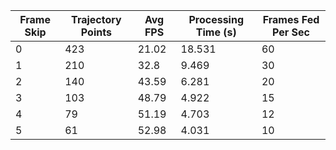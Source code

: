 | Frame Skip | Trajectory Points | Avg FPS | Processing Time (s) | Frames Fed Per Sec | 
|------------|-------------------|---------|----------------------|----------------------| 
| 0 | 423 | 21.02 | 18.531 | 60 | 
| 1 | 210 | 32.8 | 9.469 | 30 | 
| 2 | 140 | 43.59 | 6.281 | 20 | 
| 3 | 103 | 48.79 | 4.922 | 15 | 
| 4 | 79 | 51.19 | 4.703 | 12 | 
| 5 | 61 | 52.98 | 4.031 | 10 | 

